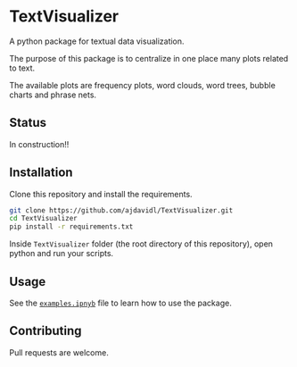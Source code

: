 # TextVisualizer


A python package for textual data visualization.

The purpose of this package is to centralize in one place many plots related to text.

<!--
![Plotly](https://img.shields.io/badge/Plotly-529ac7?style=flat&labelColor=8DD6F9&logoColor=226ea9&logo=Plotly)
![Numpy](https://img.shields.io/badge/Numpy-013243.svg?logo=numpy&logoColor=white)
![Scikit-learn](https://img.shields.io/badge/Scikit%20Learn-333333?style=flat-square&labelColor=333333&logoColor=whitesmoke&logo=Scikit%20learn)
![NetworkX](https://img.shields.io/badge/NetworkX-333333?style=flat&labelColor=333333&logoColor=whitesmoke&logo=NetworkX)
![Matplotlib](https://img.shields.io/badge/Matplotlib-333333?style=flat&labelColor=333333&logoColor=whitesmoke&logo=Matplotlib)
![wordcloud](https://img.shields.io/badge/wordcloud-333333?style=flat&labelColor=333333&logoColor=whitesmoke&logo=wordcloud)
![SpaCy](https://img.shields.io/badge/SpaCy-0A84FF?style=flat&labelColor=0A84FF&logoColor=whitesmoke&logo=SpaCy) -->

The available plots are frequency plots, word clouds, word trees, bubble charts and phrase nets.

## Status

In construction!!

## Installation

Clone this repository and install the requirements.

```bash
git clone https://github.com/ajdavidl/TextVisualizer.git 
cd TextVisualizer
pip install -r requirements.txt
```
Inside `TextVisualizer` folder (the root directory of this repository), open python and run your scripts.


## Usage

See the [`examples.ipnyb`](examples.ipnyb) file to learn how to use the package.

## Contributing

Pull requests are welcome.